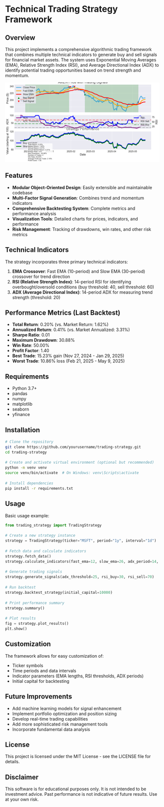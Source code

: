 # Technical Trading Strategy Framework

## Overview
This project implements a comprehensive algorithmic trading framework that combines multiple technical indicators to generate buy and sell signals for financial market assets. The system uses Exponential Moving Averages (EMA), Relative Strength Index (RSI), and Average Directional Index (ADX) to identify potential trading opportunities based on trend strength and momentum.

![Trading Strategy Visualization](https://github.com/Initin0/Comp_finance/blob/main/data.png)

## Features
- **Modular Object-Oriented Design**: Easily extensible and maintainable codebase
- **Multi-Factor Signal Generation**: Combines trend and momentum indicators
- **Comprehensive Backtesting System**: Complete metrics and performance analysis 
- **Visualization Tools**: Detailed charts for prices, indicators, and performance
- **Risk Management**: Tracking of drawdowns, win rates, and other risk metrics

## Technical Indicators
The strategy incorporates three primary technical indicators:
1. **EMA Crossover**: Fast EMA (10-period) and Slow EMA (30-period) crossover for trend direction
2. **RSI (Relative Strength Index)**: 14-period RSI for identifying overbought/oversold conditions (buy threshold: 40, sell threshold: 60)
3. **ADX (Average Directional Index)**: 14-period ADX for measuring trend strength (threshold: 20)

## Performance Metrics (Last Backtest)
- **Total Return**: 0.20% (vs. Market Return: 1.62%)
- **Annualized Return**: 0.41% (vs. Market Annualized: 3.31%)
- **Sharpe Ratio**: 0.01
- **Maximum Drawdown**: 30.88%
- **Win Rate**: 50.00%
- **Profit Factor**: 1.40
- **Best Trade**: 15.23% gain (Nov 27, 2024 - Jan 29, 2025)
- **Worst Trade**: 10.86% loss (Feb 21, 2025 - May 9, 2025)

## Requirements
- Python 3.7+
- pandas
- numpy
- matplotlib
- seaborn
- yfinance

## Installation
```bash
# Clone the repository
git clone https://github.com/yourusername/trading-strategy.git
cd trading-strategy

# Create and activate virtual environment (optional but recommended)
python -m venv venv
source venv/bin/activate  # On Windows: venv\Scripts\activate

# Install dependencies
pip install -r requirements.txt
```

## Usage
Basic usage example:
```python
from trading_strategy import TradingStrategy

# Create a new strategy instance
strategy = TradingStrategy(ticker="MSFT", period="1y", interval="1d")

# Fetch data and calculate indicators
strategy.fetch_data()
strategy.calculate_indicators(fast_ema=12, slow_ema=26, adx_period=14, rsi_period=14)

# Generate trading signals
strategy.generate_signals(adx_threshold=25, rsi_buy=30, rsi_sell=70)

# Run backtest
strategy.backtest_strategy(initial_capital=10000)

# Print performance summary
strategy.summary()

# Plot results
fig = strategy.plot_results()
plt.show()
```

## Customization
The framework allows for easy customization of:
- Ticker symbols
- Time periods and data intervals
- Indicator parameters (EMA lengths, RSI thresholds, ADX periods)
- Initial capital for backtesting

## Future Improvements
- Add machine learning models for signal enhancement
- Implement portfolio optimization and position sizing
- Develop real-time trading capabilities
- Add more sophisticated risk management tools
- Incorporate fundamental data analysis

## License
This project is licensed under the MIT License - see the LICENSE file for details.

## Disclaimer
This software is for educational purposes only. It is not intended to be investment advice. Past performance is not indicative of future results. Use at your own risk.
